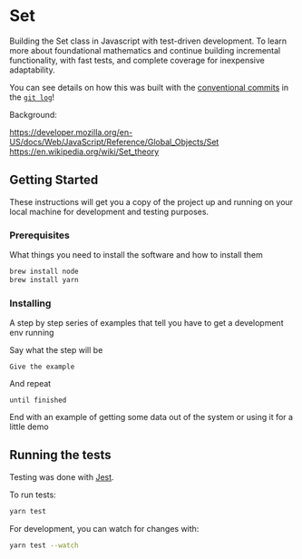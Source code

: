 # Set

Building the Set class in Javascript with test-driven development. To learn more about foundational mathematics and continue building incremental functionality, with fast tests, and complete coverage for inexpensive adaptability.

You can see details on how this was built with the [conventional commits](https://conventionalcommits.org/) in the [`git log`](https://github.com/dijonkitchen/Set-TDD/commits/master)!

Background:

https://developer.mozilla.org/en-US/docs/Web/JavaScript/Reference/Global_Objects/Set
https://en.wikipedia.org/wiki/Set_theory

## Getting Started

These instructions will get you a copy of the project up and running on your local machine for development and testing purposes.

### Prerequisites

What things you need to install the software and how to install them

```sh
brew install node
brew install yarn
```

### Installing

A step by step series of examples that tell you have to get a development env running

Say what the step will be

```
Give the example
```

And repeat

```
until finished
```

End with an example of getting some data out of the system or using it for a little demo

## Running the tests

Testing was done with [Jest](https://facebook.github.io/jest/).

To run tests:

```sh
yarn test
```

For development, you can watch for changes with:
```sh
yarn test --watch
```

